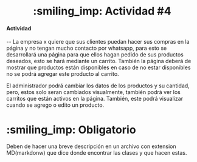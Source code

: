 <h1 align="center"> :smiling_imp: Actividad #4 </h1>

<h4>Actividad</h4>

-- La empresa x quiere que sus clientes puedan hacer sus compras en la página y no tengan mucho contacto por whatsapp, para esto se desarrollará una página para que ellos hagan pedido de sus productos deseados, esto se hará mediante un carrito. También la página deberá de mostrar que productos están disponibles en caso de no estar disponibles no se podrá agregar este producto al carrito. 

El administrador podrá cambiar los datos de los productos y su cantidad, pero, estos solo seran cambiados visualmente, también podrá ver los carritos que están activos en la página. También, este podrá visualizar cuando se agrego o edito un producto.

<h1 align="start"> :smiling_imp: Obligatorio </h1>

Deben de hacer una breve descripción en un archivo con extension MD(markdonw) que dice donde encontrar las clases y que hacen estas.



